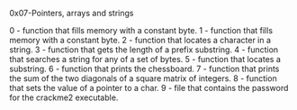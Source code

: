 0x07-Pointers, arrays and strings

0 - function that fills memory with a constant byte.
1 - function that fills memory with a constant byte.
2 - function that locates a character in a string.
3 - function that gets the length of a prefix substring.
4 - function that searches a string for any of a set of bytes.
5 - function that locates a substring.
6 - function that prints the chessboard.
7 - function that prints the sum of the two diagonals of a square matrix of integers.
8 - function that sets the value of a pointer to a char.
9 - file that contains the password for the crackme2 executable.
